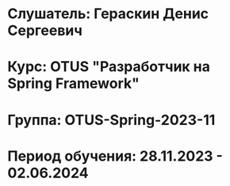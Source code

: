 # Слушатель: Гераскин Денис Сергеевич
# Курс: OTUS "Разработчик на Spring Framework"
# Группа: OTUS-Spring-2023-11
# Период обучения: 28.11.2023 - 02.06.2024